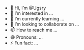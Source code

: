- 👋 Hi, I’m @Ugsry
- 👀 I’m interested in ...
- 🌱 I’m currently learning ...
- 💞️ I’m looking to collaborate on ...
- 📫 How to reach me ...
- 😄 Pronouns: ...
- ⚡ Fun fact: ...

<!---
Ugsry/Ugsry is a ✨ special ✨ repository because its `README.md` (this file) appears on your GitHub profile.
You can click the Preview link to take a look at your changes.
--->
